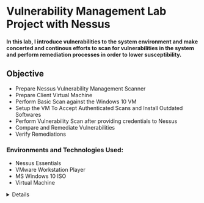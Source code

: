 # Vulnerability Management Lab Project with Nessus
#### In this lab, I introduce vulnerabilities to the system environment and make concerted and continous efforts to scan for vulnerabilities in the system and perform remediation processes in order to lower susceptibility. 
## Objective

- Prepare Nessus Vulnerability Management Scanner
- Prepare Client Virtual Machine
- Perform Basic Scan against the Windows 10 VM
- Setup the VM To Accept Authenticated Scans and Install Outdated Softwares
- Perform Vulnerability Scan after providing credentials to Nessus
- Compare and Remediate Vulnerabilities
- Verify Remediations

### Environments and Technologies Used:

- Nessus Essentials
- VMware Workstation Player
- MS Windows 10 ISO
- Virtual Machine

<details close>

<div>

</summary>

<b>

## Prepare Nessus Vulnerability Management Scanner
1. Download and install VMWare player.
2. Download Window 10 ISO
3. Download, install Nessus on local machine after registering and receiving activation code.
![Download and install Nessus](./images/download-nessus.png)
![Download and install Nessus](./images/download-nessus1.png)
![Download and install Nessus](./images/download-nessus2.png)
4. Next on the installation welcome page that displays, Click connect via SSL, advanced, proceed to localhost. 
![Download and install Nessus](./images/download-nessus3.png)
![Download and install Nessus](./images/download-nessus4.png)
5. Then click next and select - Register for Nessus Essentials, then click continue. 
![Download and Install Nessus](./images/download-nessus5.png)
6. Then provide activation code from your email. Then create username and password. Next, Nessus download plugins to finish setup.
![Download and Install Nessus](./images/download-nessus6.png)
![Download and Install Nessus](./images/download-nessus7.png)
![Download and Install Nessus](./images/download-nessus8.png)
![Download and Install Nessus](./images/download-nessus9.png)
![Nessus Installation complete](./images/download-nessus10.png)

## Prepare Client Virtual Machine
1. Install and launch VMware Workstation Player on your local machine to setup Windows 10 virtual machine. Click Player → File → New Virtual Machine → Browse then select the ISO image → Next → Add the name → disk size → Next → Customize Hardware (set Memory,CPU, Network Adaptor:Bridge (so that both VM and local machine can communicate with each other)) → Finish.
![Setup VM ](./images/vm-v.png)
2. As VM launches, click next and complete the installation of Windows 10 Pro accordingly, including username and password.
![Win 10 VM Setup](./images/vm-v2.png)
![Win 10 VM Setup](./images/vm-v3.png)
![Win 10 VM Setup](./images/vm-v4.png)


## Perform Basic Scan against the Windows 10 VM
1. This first basic scan is to confirm that all the setup is in order and you can get a scan result. First we locate its IP4 address by login into the VM: In the search field on the Start bar → type CMD → ipconfig. 
![identify the IP of the Windows 10 VM](./images/ipaddress.png)

2. Ping the VM from our local machine in this case; using ```ping 10.0.0.187 -t``` to confirm if we can reach it. But it timeouts. 
![Windows 10 VM timeouts](./images/iptimeouts.png)
3. We would need to disable the internal firewall in the VM. Type wf.msc in the search bar on the VM to launch the Windows defender firewall console. To disable the firewall properties we turn off the firewall state for the Domain Profile, Private Profile and Public Profile. After this, notice that the IP pinging stops timing out showing that the VM is now reachable.
![Disable defender](./images/wf.msc.png)
![Disable defender](./images/wf.msc2.png)
![VM stops timing out](./images/VM-reachable.png)
4. Next, perform a basic scan to confirm that the settings are in order: At Nesses Essentials web portal, click New Scan → Basic Network Scan → Add Name (You can name it any name), Targets (add the IP of the windows 10 VM)  → Save. Click on the play button to launch the scan. 
![Basic network Scan](./images/BN-scan.png)
![Basic network Scan](./images/BN-scan2.png)
![Basic network Scan](./images/BN-scan3.png)
![Basic network Scan](./images/BN-scan4.png)

5. Further vulnerabilities are detected when credentials are used than the basic scan with no credentials. When the scan has finished we can click on it to display the scan results. Nessus uses colours to indicate the vulnerabilty severity level. Critical, High, Medium, Low and Info. We can also click on the Vulnerability tab next to the Host tab to see more details. We can click on each result listed, review the description and implement the suggested solution to remediate the vulnerability. Clicking the 'Target Credential Status...', from the description and output, we see that Nessus detected SMB on port 445 but no credentials were provided. SMB local checks were not enabled.
![Basic Scan result](./images/BN-scan5.png)
![Basic Scan result](./images/BN-scan6.png)
![Basic Scan result](./images/BN-scan7.png)
![Basic Scan result](./images/BN-scan8.png)

## Setup the VM To Accept Authenticated Scans and Install outdated softwares
1. Next, we go to the VM and launch the Services pane by typing services in the search bar. Enable Remote Registry and turn it on (this will allow the scanner to connect to the VM registry and crawl to look for insecure configurations): Double click on it → Start Type: Automatic → Apply/Start → OK → Close services pane.
![Launch services window on VM](./images/services.png)
![enable remote registry](./images/enable-rr.png)
![enable remote registry](./images/enable-rr2.png)
![remote registry enabled](./images/enable-rr3.png)

2. Ensure file and printer sharing are turned on the VM. 
![enable file & printer sharing](./images/fandpshare.png)
![enable file & printer sharing](./images/fandpshare2.png)

3. Change notification settings to 'Never notify' in the User Account Control Settings, to disable it on the VM. 
![change User Account Control](./images/useraccountc.png)
![change User Account Control](./images/useraccountc2.png)

4. Add a Key to the registry to further disable user account control for the remote account that will be used to connect to the computer. Go to HKEY_LOCAL_MACHINE → SOFTWARE → Microsoft → Windows → CurrentVersion → Policies → System → then create 'LocalAccountTokenFilterPolicy' and set the value to 1. Then Restart the VM.

![Add a key to registry](./images/addkeytoregistry.png)
![Add a key to registry](./images/addkeytoregistry2.png)
![Add a key to registry](./images/addkeytoregistry3.png)
![Add a key to registry](./images/addkeytoregistry4.png)
![Add a key to registry](./images/addkeytoregistry5.png)

5. Install outdated softwares. Like, VLC player version 1.1.7, Firefox, Adobe reader version 10
![Install outdated softwares](./images/outdateds1.png)


## Perform Vulnerability Scan after providing credentials to Nessus
1. Configure the last Basic scan parameters in preparation for authenticated scan. Click on Windows 10 Single Host (i.e the last scan) → Configure → Credentials → click Windows → Add Username and Password → Save. 
![Edit Basic scan](./images/editbasicscan.png)

2. Then run the scan again. We have enable credential scanning and configured the VM to accept remote scans. Nessus scans the common open ports, inspect the registry, inspect the services and file systems to discover vulnerabilities.
![Run the scan again](./images/rundscana.png)
![Run the scan again](./images/rundscana2.png)


## Compare and Remediate Vulnerabilities
1. After Nessus has complete the scan, click on it to view the scan details. We see that from the latest scan the VM has 43 critical vulnerabilities, out of wich 42 marked as high, 9 vulerabilities marked as medium and 188 marked as info. From the foregoing we can see that credential scan allows more granular scan and enables more vulnerabilities to be discovered.
![the scan report before](./images/scanreportb.png)
![the scan report latest](./images/scanreport.png)

2. Click on the Vulnerabilities tab to see the list of findings. By clicking on each we see the details and suggested steps for remidiation. We can also click on the Remidiations tab and see the high level steps to take immediate to lower the vulnerabilities, like (patching) run Windows O/S updates till there are no updates, upgrading Firefox, Adobe and VLC player to the latest version or uninstalling the softwares if they are no more being used.
![the scan report](./images/listoffindings.png)
![Remidiations Actions suggested by Nessus](./images/listofremidiation.png)


## Verify Remediation
- Log back into your Win10-Vulnerable VM
Install the latest version of all softwares and restart the VM  (or uninstall the outdated software Adobe Reader, VLC Player, and Firefox). Run Windows updated over and over again, untill there are no more updates. Restart the VM and verify remediations by runing another scan via Nessus. Check the scan details, apply remidiation steps. Take these steps till vulnerabilities report is low or at an acceptable level.
![Perform software updates](./images/adobe-update.png)
![Uninstall unused softwares](./images/uninstall.png)
![Perform Windows Update](./images/windows-updates.png)
![Perform vulnerability scan again](./images/performscan.png)
![Vulnerabiltiy low after scan](./images/performscan2.png)
![Vulnerabiltiy scan report](./images/performscan30.png)
![Vulnerabiltiy scan report](./images/performscan3.png)

## Conclusion
Vulnerability management is all about continously searching for vulnerabilities and taking remediations steps. In an organization or enterprise network, it is important to have third party/ operating systems patching setup, tested and deployed at regular intervals especially putting in place automated patching after taking the remidiation steps. Also, there will be the need to put in place standards and procedures while working with variuos departments, performing automated network and resources scans (using possibly a domain account) to continously identify and remidiate vulnerabilities, using a secured build standard updates (already remidiated) before they are applied especially to production environments.

